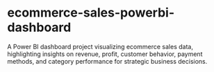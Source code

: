 # ecommerce-sales-powerbi-dashboard
A Power BI dashboard project visualizing ecommerce sales data, highlighting insights on revenue, profit, customer behavior, payment methods, and category performance for strategic business decisions.
